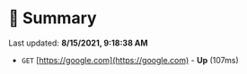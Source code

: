 # 📖 Summary
Last updated: **8/15/2021, 9:18:38 AM**

- `GET` [https://google.com](https://google.com) - **Up** (107ms)
